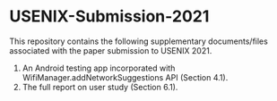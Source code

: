 # USENIX-Submission-2021
This repository contains the following supplementary documents/files associated with the paper submission to USENIX 2021.
1. An Android testing app incorporated with WifiManager.addNetworkSuggestions API (Section 4.1).
2. The full report on user study (Section 6.1).
